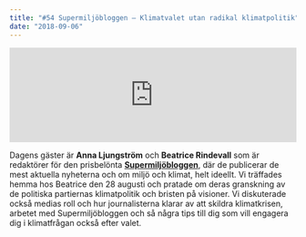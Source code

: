 ```yaml
---
title: "#54 Supermiljöbloggen – Klimatvalet utan radikal klimatpolitik"
date: "2018-09-06"
---
```


<iframe src="https://w.soundcloud.com/player/?url=https%3A//api.soundcloud.com/tracks/496239840&amp;color=%23ff5500&amp;auto_play=false&amp;hide_related=false&amp;show_comments=true&amp;show_user=true&amp;show_reposts=false&amp;show_teaser=true" width="100%" height="166" frameborder="no" scrolling="no"></iframe>

Dagens gäster är **Anna Ljungström** och **Beatrice Rindevall** som är redaktörer för den prisbelönta **[Supermiljöbloggen](http://supermiljobloggen.se/)**, där de publicerar de mest aktuella nyheterna och om miljö och klimat, helt ideellt. Vi träffades hemma hos Beatrice den 28 augusti och pratade om deras granskning av de politiska partiernas klimatpolitik och bristen på visioner. Vi diskuterade också medias roll och hur journalisterna klarar av att skildra klimatkrisen, arbetet med Supermiljöbloggen och så några tips till dig som vill engagera dig i klimatfrågan också efter valet.
